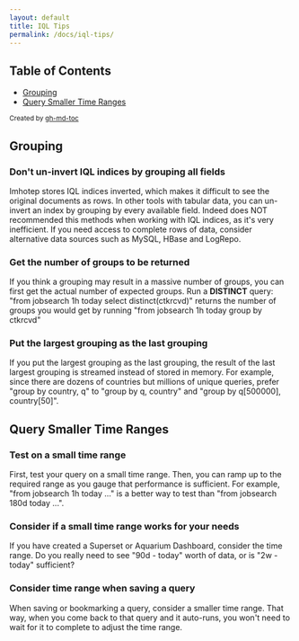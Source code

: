 ```yaml
---
layout: default
title: IQL Tips
permalink: /docs/iql-tips/
---
```

## Table of Contents

* [Grouping](#grouping)
* [Query Smaller Time Ranges](#query-smaller-time-ranges)


<sub>Created by [gh-md-toc](https://github.com/ekalinin/github-markdown-toc.go)</sub>

## Grouping

### **Don't un-invert IQL indices by grouping all fields**
Imhotep stores IQL indices inverted, which makes it difficult to see the original documents as rows. In other tools with tabular data, you can un-invert an index by grouping by every available field. Indeed does NOT recommended this methods when working with IQL indices, as it's very inefficient. If you need access to complete rows of data, consider alternative data sources such as MySQL, HBase and LogRepo.

### **Get the number of groups to be returned**
If you think a grouping may result in a massive number of groups, you can first get the actual number of expected groups. Run a **DISTINCT** query: 
"from jobsearch 1h today select distinct(ctkrcvd)" returns the number of groups you would get by running "from jobsearch 1h today group by ctkrcvd"

### **Put the largest grouping as the last grouping**
If you put the largest grouping as the last grouping, the result of the last largest grouping is streamed instead of stored in memory. For example, since there are dozens of countries but millions of unique queries, prefer "group by country, q" to "group by q, country" and "group by q[500000], country[50]".

## Query Smaller Time Ranges

### **Test on a small time range**
First, test your query on a small time range. Then, you can ramp up to the required range as you gauge that performance is sufficient. For example, "from jobsearch 1h today ..." is a better way to test than "from jobsearch 180d today ...".

### **Consider if a small time range works for your needs**
If you have created a Superset or Aquarium Dashboard, consider the time range. Do you really need to see "90d - today" worth of data, or is "2w - today" sufficient?

### **Consider time range when saving a query**
When saving or bookmarking a query, consider a smaller time range. That way, when you come back to that query and it auto-runs, you won't need to wait for it to complete to adjust the time range.

